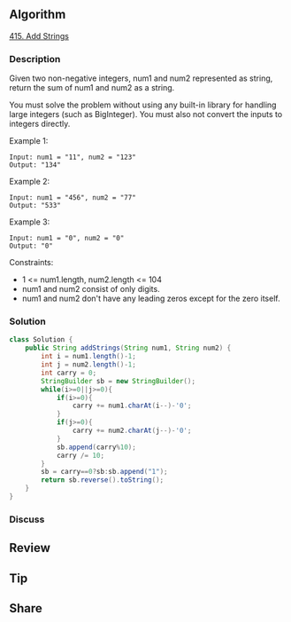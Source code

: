 ## Algorithm

[415. Add Strings](https://leetcode.com/problems/add-strings/)

### Description

Given two non-negative integers, num1 and num2 represented as string, return the sum of num1 and num2 as a string.

You must solve the problem without using any built-in library for handling large integers (such as BigInteger). You must also not convert the inputs to integers directly.

Example 1:

```
Input: num1 = "11", num2 = "123"
Output: "134"
```

Example 2:

```
Input: num1 = "456", num2 = "77"
Output: "533"
```

Example 3:

```
Input: num1 = "0", num2 = "0"
Output: "0"
```

Constraints:

- 1 <= num1.length, num2.length <= 104
- num1 and num2 consist of only digits.
- num1 and num2 don't have any leading zeros except for the zero itself.

### Solution

```java
class Solution {
    public String addStrings(String num1, String num2) {
        int i = num1.length()-1;
        int j = num2.length()-1;
        int carry = 0;
        StringBuilder sb = new StringBuilder();
        while(i>=0||j>=0){
            if(i>=0){
                carry += num1.charAt(i--)-'0';
            }
            if(j>=0){
                carry += num2.charAt(j--)-'0';
            }
            sb.append(carry%10);
            carry /= 10;
        }
        sb = carry==0?sb:sb.append("1");
        return sb.reverse().toString();
    }
}
```

### Discuss

## Review


## Tip


## Share
